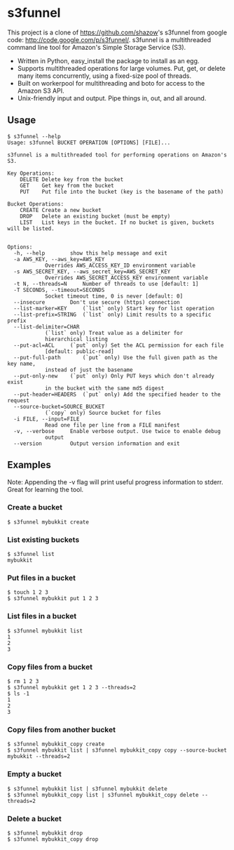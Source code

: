 # s3funnel

This project is a clone of <https://github.com/shazow>'s s3funnel from google code: <http://code.google.com/p/s3funnel/>. s3funnel is a multithreaded command line tool for Amazon's Simple Storage Service (S3).

- Written in Python, easy_install the package to install as an egg.
- Supports multithreaded operations for large volumes. Put, get, or delete many items concurrently, using a fixed-size pool of threads.
- Built on workerpool for multithreading and boto for access to the Amazon S3 API.
- Unix-friendly input and output. Pipe things in, out, and all around.

## Usage
    $ s3funnel --help
    Usage: s3funnel BUCKET OPERATION [OPTIONS] [FILE]...

    s3funnel is a multithreaded tool for performing operations on Amazon's S3.

    Key Operations:
        DELETE Delete key from the bucket
        GET    Get key from the bucket
        PUT    Put file into the bucket (key is the basename of the path)

    Bucket Operations:
        CREATE Create a new bucket
        DROP   Delete an existing bucket (must be empty)
        LIST   List keys in the bucket. If no bucket is given, buckets will be listed.


    Options:
      -h, --help        show this help message and exit
      -a AWS_KEY, --aws_key=AWS_KEY
                Overrides AWS_ACCESS_KEY_ID environment variable
      -s AWS_SECRET_KEY, --aws_secret_key=AWS_SECRET_KEY
                Overrides AWS_SECRET_ACCESS_KEY environment variable
      -t N, --threads=N     Number of threads to use [default: 1]
      -T SECONDS, --timeout=SECONDS
                Socket timeout time, 0 is never [default: 0]
      --insecure        Don't use secure (https) connection
      --list-marker=KEY     (`list` only) Start key for list operation
      --list-prefix=STRING  (`list` only) Limit results to a specific prefix
      --list-delimiter=CHAR
                (`list` only) Treat value as a delimiter for
                hierarchical listing
      --put-acl=ACL     (`put` only) Set the ACL permission for each file
                [default: public-read]
      --put-full-path       (`put` only) Use the full given path as the key name,
                instead of just the basename
      --put-only-new    (`put` only) Only PUT keys which don't already exist
                in the bucket with the same md5 digest
      --put-header=HEADERS  (`put` only) Add the specified header to the request
      --source-bucket=SOURCE_BUCKET
                (`copy` only) Source bucket for files
      -i FILE, --input=FILE
                Read one file per line from a FILE manifest
      -v, --verbose     Enable verbose output. Use twice to enable debug
                output
      --version         Output version information and exit

## Examples
Note: Appending the -v flag will print useful progress information to stderr. Great for learning the tool.

### Create a bucket
    $ s3funnel mybukkit create
### List existing buckets
    $ s3funnel list
    mybukkit
### Put files in a bucket
    $ touch 1 2 3
    $ s3funnel mybukkit put 1 2 3
### List files in a bucket
    $ s3funnel mybukkit list
    1
    2
    3
### Copy files from a bucket
    $ rm 1 2 3
    $ s3funnel mybukkit get 1 2 3 --threads=2
    $ ls -1
    1
    2
    3
### Copy files from another bucket 
    $ s3funnel mybukkit_copy create
    $ s3funnel mybukkit list | s3funnel mybukkit_copy copy --source-bucket mybukkit --threads=2 
### Empty a bucket
    $ s3funnel mybukkit list | s3funnel mybukkit delete 
    $ s3funnel mybukkit_copy list | s3funnel mybukkit_copy delete --threads=2
### Delete a bucket 
    $ s3funnel mybukkit drop
    $ s3funnel mybukkit_copy drop